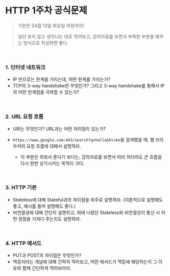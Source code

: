 # HTTP 1주차 공식문제

> 기한은 04월 13일 화요일 자정까지!
>
> 일단 보지 않고 생각나는 대로 적어보고, 강의자료를 보면서 부족한 부분을 메꾸는 방식으로 작성하면 좋다.

<br>

### 1. 인터넷 네트워크

- IP 만으로는 한계를 가지는데, 어떤 한계를 가지는가?
- TCP의 3-way handshake란 무엇인가? 그리고 3-way handshake를 통해서 IP의 어떤 한계점을 극복할 수 있는가?

<br>

### 2. URL 요청 흐름

- URI는 무엇인가? URL과는 어떤 차이점이 있는가?

- `https://www.google.com:443/search?q=hello&hl=ko`을 검색했을 때, 웹 브라우저의 요청 흐름에 대해서 설명하라.
  - 이 부분은 외워서 푼다기 보다는, 강의자료를 보면서 따라 치더라도 큰 흐름을 다시 한번 상기시키는 목적이 크다.

<br>

### 3. HTTP 기본

- Stateless에 대해 Stateful과의 차이점을 위주로 설명하라. (이론적으로 설명해도 좋고, 예시를 들어 설명해도 좋다.)
- 비연결성에 대해 간단히 설명하고, 위에 나왔던 Stateless와 비연결성이 통신 시 어떤 장점을 가져다 주는지도 설명하라.

<br>

### 4. HTTP 메서드

- PUT과 POST의 차이점은 무엇인가?
- 멱등이라는 개념에 대해 간략히 적어보고, 어떤 메서드가 멱등에 해당하는지 그 이유와 함께 간단하게 적어보아라.

